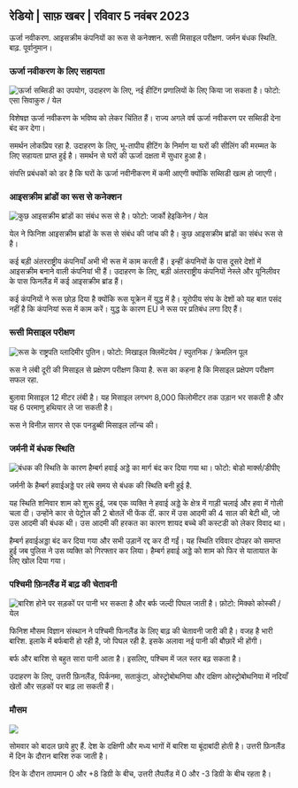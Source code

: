 ## रेडियो \| साफ़ खबर \| रविवार 5 नवंबर 2023

ऊर्जा नवीकरण. आइसक्रीम कंपनियों का रूस से कनेक्शन. रूसी मिसाइल परीक्षण. जर्मन बंधक स्थिति. बाढ़. पूर्वानुमान।

### ऊर्जा नवीकरण के लिए सहायता

![ऊर्जा सब्सिडी का उपयोग, उदाहरण के लिए, नई हीटिंग प्रणालियों के लिए किया जा सकता है। फोटो: एसा सिवाकुरु / येल](https://images.cdn.yle.fi/image/upload/c_crop,h_3349,w_5954,x_0,y_325/ar_1.777777777777777,c_fill,g_faces,h_675,w_1200/dpr_1.0/q_auto:eco/f_auto/fl_losy/v1676637402/39-107442463ef747ea1acd)

विशेषज्ञ ऊर्जा नवीकरण के भविष्य को लेकर चिंतित हैं। राज्य अगले वर्ष ऊर्जा नवीकरण पर सब्सिडी देना बंद कर देगा।

समर्थन लोकप्रिय रहा है. उदाहरण के लिए, भू-तापीय हीटिंग के निर्माण या घरों की सीलिंग की मरम्मत के लिए सहायता प्राप्त हुई है। समर्थन से घरों की ऊर्जा दक्षता में सुधार हुआ है।

संपत्ति प्रबंधकों को डर है कि घरों के ऊर्जा नवीनीकरण में कमी आएगी क्योंकि सब्सिडी खत्म हो जाएगी।

### आइसक्रीम ब्रांडों का रूस से कनेक्शन

![कुछ आइसक्रीम ब्रांडों का संबंध रूस से है। फोटो: जार्को हेइकिनेन / येल](https://images.cdn.yle.fi/image/upload/c_crop,h_2268,w_4031,x_0,y_0/ar_1.7777777777777777,c_fill,g_faces,h_675,w_1200/dpr_1.0/q_auto:eco/f_auto/fl_losy/v1682321321/39-110323664462e3b6fb8b)

येल ने फिनिश आइसक्रीम ब्रांडों के रूस से संबंध की जांच की है। कुछ आइसक्रीम ब्रांडों का संबंध रूस से है।

कई बड़ी अंतरराष्ट्रीय कंपनियाँ अभी भी रूस में काम करती हैं। इन्हीं कंपनियों के पास दूसरे देशों में आइसक्रीम बनाने वाली कंपनियां भी हैं। उदाहरण के लिए, बड़ी अंतरराष्ट्रीय कंपनियों नेस्ले और यूनिलीवर के पास फिनलैंड में कई आइसक्रीम ब्रांड हैं।

कई कंपनियों ने रूस छोड़ दिया है क्योंकि रूस यूक्रेन में युद्ध में है। यूरोपीय संघ के देशों को यह बात पसंद नहीं है कि कंपनियां रूस में काम करें। युद्ध के कारण EU ने रूस पर प्रतिबंध लगा दिए हैं।

### रूसी मिसाइल परीक्षण

![रूस के राष्ट्रपति व्लादिमीर पुतिन। फोटो: मिखाइल क्लिमेंटयेव / स्पुतनिक / क्रेमलिन पूल](https://images.cdn.yle.fi/image/upload/c_crop,h_4519,w_8034,x_16,y_238/ar_1.777777777777777,c_fill,g_faces,h_675,w_1200/dpr_1.0/q_auto:eco/f_auto/fl_losy/v1678982359/39-108632664133bfc2dc51)

रूस ने लंबी दूरी की मिसाइल से प्रक्षेपण परीक्षण किया है. रूस का कहना है कि मिसाइल प्रक्षेपण परीक्षण सफल रहा.

बुलावा मिसाइल 12 मीटर लंबी है। यह मिसाइल लगभग 8,000 किलोमीटर तक उड़ान भर सकती है और यह 6 परमाणु हथियार ले जा सकती है।

रूस ने विनीज़ सागर से एक पनडुब्बी मिसाइल लॉन्च की।

### जर्मनी में बंधक स्थिति

![बंधक की स्थिति के कारण हैम्बर्ग हवाई अड्डे का मार्ग बंद कर दिया गया था। फोटो: बोडो मार्क्स/डीपीए](https://images.cdn.yle.fi/image/upload/c_crop,h_2703,w_4806,x_0,y_500/ar_1.777777777777777,c_fill,g_faces,h_675,w_1200/dpr_1.0/q_auto:eco/f_auto/fl_losy/v1699181525/39-11959676547736ea1bc0)

जर्मनी के हैम्बर्ग हवाईअड्डे पर लंबे समय से बंधक की स्थिति बनी हुई है.

यह स्थिति शनिवार शाम को शुरू हुई, जब एक व्यक्ति ने हवाई अड्डे के क्षेत्र में गाड़ी चलाई और हवा में गोली चला दी। उन्होंने कार से पेट्रोल की 2 बोतलें भी फेंक दीं. कार में उस आदमी की 4 साल की बेटी थी, जो उस आदमी की बंधक थी। उस आदमी की हरकत का कारण शायद बच्चे की कस्टडी को लेकर विवाद था।

हैम्बर्ग हवाईअड्डा बंद कर दिया गया और सभी उड़ानें रद्द कर दी गईं। यह स्थिति रविवार दोपहर को समाप्त हुई जब पुलिस ने उस व्यक्ति को गिरफ्तार कर लिया। हैम्बर्ग हवाई अड्डे को शाम को फिर से यातायात के लिए खोल दिया गया।

### पश्चिमी फ़िनलैंड में बाढ़ की चेतावनी

![बारिश होने पर सड़कों पर पानी भर सकता है और बर्फ जल्दी पिघल जाती है। फ़ोटो: मिक्को कोस्की / येल](https://images.cdn.yle.fi/image/upload/c_crop,h_3078,w_5472,x_0,y_218/ar_1.7777777777777777,c_fill,g_faces,h_675,w_1200/dpr_1.0/q_auto:eco/f_auto/fl_losy/v1697618867/39-11828126521489e76d51)

फिनिश मौसम विज्ञान संस्थान ने पश्चिमी फिनलैंड के लिए बाढ़ की चेतावनी जारी की है। वजह है भारी बारिश. इलाके में बर्फबारी हो रही है, जो पिघल रही है. इसके अलावा नई पानी की बौछारें भी होंगी।

बर्फ और बारिश से बहुत सारा पानी आता है। इसलिए, पश्चिम में जल स्तर बढ़ सकता है।

उदाहरण के लिए, उत्तरी फ़िनलैंड, पिर्कनमा, सताकुंटा, ओस्ट्रोबोथनिया और दक्षिण ओस्ट्रोबोथनिया में नदियाँ खेतों और सड़कों पर बाढ़ ला सकती हैं।

### मौसम

![](https://images.cdn.yle.fi/image/upload/c_crop,h_1080,w_1919,x_0,y_0/ar_1.777777777777777,c_fill,g_faces,h_675,w_1200/dpr_1.0/q_auto:eco/f_auto/fl_losy/v1699200945/39-11960206547bf95c98f5)

सोमवार को बादल छाये हुए हैं. देश के दक्षिणी और मध्य भागों में बारिश या बूंदाबांदी होती है। उत्तरी फ़िनलैंड में दिन के दौरान बारिश रुक जाती है।

दिन के दौरान तापमान 0 और +8 डिग्री के बीच, उत्तरी लैपलैंड में 0 और -3 डिग्री के बीच रहता है।